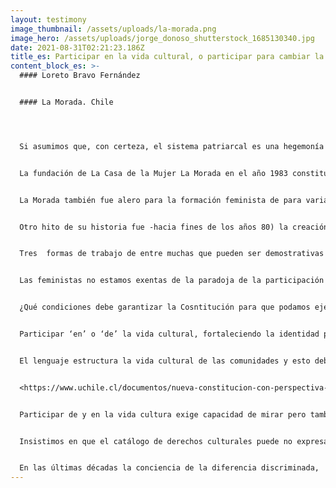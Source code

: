 ```yaml
---
layout: testimony
image_thumbnail: /assets/uploads/la-morada.png
image_hero: /assets/uploads/jorge_donoso_shutterstock_1685130340.jpg
date: 2021-08-31T02:21:23.186Z
title_es: Participar en la vida cultural, o participar para cambiar la cultura
content_block_es: >-
  #### Loreto Bravo Fernández


  #### La Morada. Chile




  Si asumimos que, con certeza, el sistema patriarcal es una hegemonía política, cultural, económica y espiritual, que se funda en  y se nutre de la subalteridad de las mujeres, el derecho a ‘participar en la vida cultural’ podría configurar una forma más de neutralización de su rebeldía, de su lucha colectiva; una lucha histórica  por cambiar no solo el orden del poder  y sus estrcturas  legales y políticas,  sino por algo más radical y definitivo: alterar las culturas que están a la base de ese orden y dar espacio a otras formas de ser y de hacer la vida en sociedad. En esa transformación habría que reformular nociones como las de participar de la vida cultural (una cultura misógena) por el derecho de todos y todas a participar en la construcción simbólica de lo común. Desde esta perspectiva, tomando los instrumentos disponibles sin eludir la duda política sobre su efectividad, que acompaña el analisis, haremos algunas proposiciones que se inspiran en una práctica feminista de casi 40 años. De esta práctica, imposible de resumir aquí, hemos seleccionado algunos hitos muy demostrativos de un ejercicio  de derechos culturales, entendidos en su acepción más amplia y consensuada. 


  La fundación de La Casa de la Mujer La Morada en el año 1983 constituyó un hecho político, social y cultural de gran envergadura en la historia del feminismo en Chile. Su primer sello fue el activismo feminista, alojando en su seno al Movimiento Feminista entendido como una reanudación de luchas históricas que habían sido aplacadas por un sinfín de razones socio-políticas, pero también por la fuerza de la dictadura y su impronta extremadamente patriarcal y misógena. 


  La Morada también fue alero para la formación feminista de para varias  generaciones de militantes, lugar de conciliábulos y centro de operaciones anti-dictadura, espacio de creación literaria, dramática, visual y de producción de discursividades que transgredían todos los lugares comunes de las narrativas de lo femenino hegemónico.  En su trayectoria fue un espacio de asociatividad y visibilidad de importantes pensadoras, artistas e intelectuales que nutríán una ‘vida contra-cultural’, de gran productividad en la época mientras el régimen militar engordaba innumerables dispositivos de entrentenimiento para   ficcionar  un estado de normalidad y apagar con su ruido el grito de los y las humilladas. Nuestras compañeras y aliadas experimentaron persecusión y censura. El arte fue, con todo, una herramienta fructífera para la recuperación de la democracia formal.


  Otro hito de su historia fue -hacia fines de los años 80) la creación de Radio Tierra. “La radio que te escucha” como rezaba su primer aviso fue a pesar de su frecuencia limitada, una fuente de producción de nuevos sentidos. Aquí  y a su través se hicieron visibles las disidencias sexuales, la potencia de las organizaciones sociales y políticas de cuño feminista, las luchas por los derechos reproductivos. Fue un canal y un dispositivo amplificador para denunciar las violencias en contra de las mujeres y también un ejercicio de creación y diseño de nuevas formas de comunicación social feminista. 


  Tres  formas de trabajo de entre muchas que pueden ser demostrativas del feminismo como activismo cultural: una es la creación del Centro de Salud Mental para mujeres, que se constituyó también en un espacio de formación y debate sobre psicoanálisis y feminismo. Otra fue la extendida práctica de trabajo territorial, de fortalecimiento de organizaciones populares y de alianzas con organizaciones de derechos humanos. Finalmente entre las contribuciones demostrativas de la transformación cultura que propugnamos, están las realizadas en el campo del derecho, tanto para develar su sesgos patriarcales, como para  estimular la creatividad jurídica sobre la base de nuevos paradigmas de relaciones igualitarias y justas. Estas prácticas  y sus proyecciones hasta el presente, nos han dado una existencia institucional en permanente transformación probablemente articulada por las prácticas del activismo. Actualmente aquello que pudimos instalar -escandalosamente- como novedad, hoy puede ser sentido común que puede  movilizar o apaciguar el malestar de las mujeres. Esta práctica histórica, nos permite sostener la importancia de que una nueva Constitución establezca las condiciones de posiblidad no solo para reconocer y valorar identidades diversas, sino para participar legítimamente en la construcción de una nueva distribución de poder real y simbólico.


  Las feministas no estamos exentas de la paradoja de la participación cultural: ¿para descontruir hay que pertenecer? o, por lo menos,  ¿hablar el idioma del poder?  Tanto como constructoras de sentido, somos demoledoras de otros. En nuestra trayectoria histórica no hay campo de la cultura, de las artes y de la ciencia que no hayamos intentado leer en clave crítica y transformadora: feminismo y psicoanálisis, feminismo y literatura, feminismo y educación, avanzando a la elaboración de marcos filosóficos, educacionales, estéticos y políticos propiamente feministas para despercudirse de las referencias. Las estrategias tambien han sido las de dar visibilidad a las mujeres en todos los campos culturales y artísticos, nombrarlas, reconocerlas y demandar su reconocimiento, al mismo tiempo que se transgreden los términos de las asignaciones de valor.  Otro camino ha sido  la reapropiación de creadoras y artistas que fueron tergiversadas, blanqueadas o esterotipadas por la cultura de los salones, para develar su potencia transgresora,  lo que ha densificado el sustrato cultural de nuestros países, siendo el caso de Gabriela Mistral un ejemplo y un emblema para nosotras las chilenas.


  ¿Qué condiciones debe garantizar la Cosntitución para que podamos ejercer plenamente los derechos culturales? A riesgo de quedarnos cortas en la enumeración, adelantaremos algunas propuestas.  Primero, en cuestión de enfoque debemos aspirar a garantías de igualdad sustantiva, y no una enunciación formal de la neutralidad de la Ley.  Francesca Rosales y Katherine Pizarro  además de aseverar esta condición, sugieren las siguientes preguntas orientadoras : ¿Hay medidas que benefician a una mujer de forma individual pero no a todo el colectivo? ¿Hay medidas que pueden ser paternalistas y tienen efectos estigmatizantes para las mujeres? <https://m.elmostrador.cl/noticias/opinion/columnas/2021/01/02/desafios-de-la-igualdad-de-genero-en-una-nueva-constitucion/>


  Participar ‘en’ o ‘de’ la vida cultural, fortaleciendo la identidad propia y reconociendo la legitimidad de otras en la convivencia, exige garantizar óptimas educación pública de calidad.  El sistema educacional debe estar constitucionalmente definido como no discriminatorio. El sexismo, la xenofobia, la LGBTIfobia y otras formas de negación de la diversidad identitaria, están suficientemente documentados como formas de violencia institucional. <https://educacion2020.cl/tema-noticia/educacion-no-sexista/>   


  El lenguaje estructura la vida cultural de las comunidades y esto debe ser atendido tanto para adoptar un lenguaje sensible al género, como para acuñar modos de nombrar nuevas realidades, por ejemplo del sistema sexo/genero. La constitución debe reconocer más lenguas, como parte de la aceptación de nuestra realidad pluricultural.  Las mujeres indígenas, migrantes, cultoras de artes y oficios de valor cultural intrínseco, sus perspectivas y demandas son una realidad que no puede ser omitida por la nueva Constitución. Varias autoras feministas señalan:  “La discusión constitucional sobre pueblos indígenas en el marco de los derechos reconocidos por el derecho internacional sobre pueblos indígenas no debe estar enfocado solo en la existencia de los pueblos o en la diversidad cultural, sino que debe ser más profundo, reconfigurando cómo se concibe al Estado. Esta consideración debe abarcar las especificidades de reconocimiento y protección de los derechos de las mujeres indígenas. En especial aquello referido a tres tipos de derechos, relativos a los derechos territoriales, a los derechos socioculturales con especial atención a los derechos sexuales y reproductivos de las mujeres indígenas, y a los derechos de organización política tanto en el ámbito de su autodeterminación interna como en relación con la sociedad nacional. Todo, con atención a las posibles colisiones de derechos fundamentales que pudiesen afectar a las mujeres indígenas. La regulación de la participación debe considerar los obstáculos y barreras adicionales que las mujeres indígenas deben enfrentar incluso al interior de sus pueblos. Es fundamental considerar garantías específicas que contrarresten la particular discriminación que sufren las mujeres indígenas y que cautelen sus intereses y voces en el marco del reconocimiento del derecho a la autodeterminación de los pueblos indígenas. (Y garantizar) la participación de mujeres indígenas en los mecanismos de participación general y particular que la nueva Constitución defina”.


  <https://www.uchile.cl/documentos/nueva-constitucion-con-perspectiva-de-genero_169952_0_3515.pdf>


  Participar de y en la vida cultura exige capacidad de mirar pero también de ser vistas y escuchadas. La participación de mujeres de diversos orígenes en toda la cadena de valor de los medios de comunicación, es hoy un imperativo de la profundización democrática a la que aspiramos. La distribución de los recursos de transmisión sonora o audiovisual, su propiedad, uso y goce está concentrada en los segmentos clásicos del poder patriarcal. Tratándose de bienes comunes,  como  son también los beneficios de la tecnología y de la ciencia, los patrimonios culturales y naturales del país deberá haber formas constitucionales que garanticen su redistribución. 


  Insistimos en que el catálogo de derechos culturales puede no expresar las complejidades de nuestras sociedadas fragmentadas y desconfiadas de cualquier forma de institucionalidad por democrática que parezca. Reestablecer los vínculos, la confianza y la seguridad de pertenecer a una comunidad de sentido, es una tarea cultural inconmensurable, pero también ineludible, más aún cuando en las realidades nacionales los derechos humanos y el propio sistema comunitario internacional sufre una depreciación grave y amenazante. Sin embargo, contamos con un sistema internacional de derechos humanos, cartas, declaraciones y convenios que la nueva Constitución puede vincular a sus principios, dotándola de un cuerpo robusto de referencias para futuras legislaciones. 


  En las últimas décadas la conciencia de la diferencia discriminada,  de la subalteridad, del daño ecológico  ha sido muy productiva para el pensamiento y la acción política divergente. La mujeres, las disidencias sexuales, los/as indígenas, los/as pobres, los vulnerados  afearon la promesa neoliberal del progreso y develaron la inhumanidad de sus políticas. El palimcesto de los grafittis, el derribamiento de estatuas y monumentos, la degradación material como estética del cambio, el trastocamiento de palabras, significados y fonéticas, las hablas inconclusas e inconducentesde las redes sociales, lo inacabado como estado del ser (expresado en la palabra ‘líquido’) entre muchos ejemplos, pueden ser -hipotéticamente- una respuesta altanera a la dificultad que experimentan amplias mayorías de personas para ‘participar de la vida cultural’ tal como fue supuesta por quienes invocaron este derecho. El ejercicio pleno de los derechos culturales podría estar al servicio de una nueva forma de integración cultural, que sin solayar sus contradicciones, nos permita avanzar por fin a una vida social, justa, buena, libre y gratificante para todos y todas.
---
```

